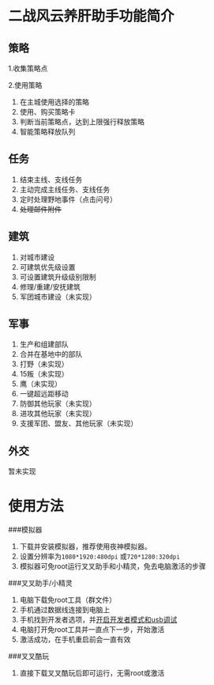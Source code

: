 # 二战风云养肝助手功能简介

## 策略

1.收集策略点

2.使用策略

1. 在主城使用选择的策略
2. 使用、购买策略卡
3. 判断当前策略点，达到上限强行释放策略
4. 智能策略释放队列

## 任务

1. 结束主线、支线任务
2. 主动完成主线任务、支线任务
2. 定时处理野地事件（点击问号）
3. ~~处理邮件附件~~

## 建筑

1. 对城市建设
2. 可建筑优先级设置
3. 可设置建筑升级级别限制
4. 修理/重建/安抚建筑
5. 军团城市建设（未实现）

## 军事

1. 生产和组建部队
2. 合并在基地中的部队
2. 打野（未实现）
3. 15叛（未实现）
4. 鹰（未实现）
5. 一键超远距移动
6. 防御其他玩家（未实现）
7. 进攻其他玩家（未实现）
8. 支援军团、盟友、其他玩家（未实现）

## 外交

暂未实现

# 使用方法

###模拟器

1. 下载并安装模拟器，推荐使用夜神模拟器。
2. 设置分辨率为`1080*1920:480dpi` 或`720*1280:320dpi`
3. 模拟器可免root运行叉叉助手和小精灵，免去电脑激活的步骤

###叉叉助手/小精灵

1. 电脑下载免root工具（群文件）
2. 手机通过数据线连接到电脑上
3. 手机找到开发者选项，并[开启开发者模式和usb调试](https://www.baidu.com/s?wd=%E5%BC%80%E5%8F%91%E8%80%85%E6%A8%A1%E5%BC%8F)
4. 电脑打开免root工具并一直点下一步，开始激活
5. 激活成功，在手机重启前会一直有效

###叉叉酷玩

1. 直接下载叉叉酷玩后即可运行，无需root或激活